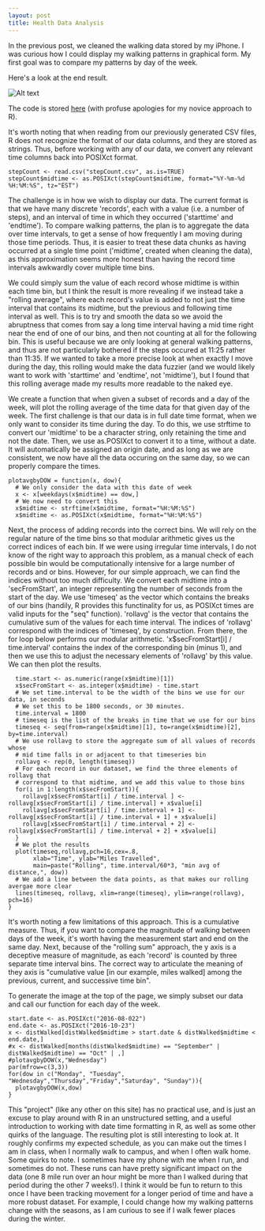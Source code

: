 ```yaml
---
layout: post
title: Health Data Analysis
---
```


In the previous post, we cleaned the walking data stored by my iPhone. I was curious how I could display my walking patterns in graphical form. My first goal was to compare my patterns by day of the week.

Here's a look at the end result. 

![Alt text](http://i.imgur.com/BebWJsa.jpg)

The code is stored [here](https://github.com/dylanpotteroconnell/HealthData/blob/master/HealthDataAnalysis.R) (with profuse apologies for my novice approach to R).


It's worth noting that when reading from our previously generated CSV files, R does not recognize the format of our data columns, and they are stored as strings. Thus, before working with any of our data, we convert any relevant time columns back into POSIXct format.

~~~~
stepCount <- read.csv("stepCount.csv", as.is=TRUE)
stepCount$midtime <- as.POSIXct(stepCount$midtime, format="%Y-%m-%d %H:%M:%S", tz="EST")
~~~~

The challenge is in how we wish to display our data. The current format is that we have many discrete 'records', each with a value (i.e. a number of steps), and an interval of time in which they occurred ('starttime' and 'endtime'). To compare walking patterns, the plan is to aggregate the data over time intervals, to get a sense of how frequently I am moving during those time periods. Thus, it is easier to treat these data chunks as having occurred at a single time point ('midtime', created when cleaning the data), as this approximation seems more honest than having the record time intervals awkwardly cover multiple time bins.

We could simply sum the value of each record whose midtime is within each time bin, but I think the result is more revealing if we instead take a "rolling average", where each record's value is added to not just the time interval that contains its midtime, but the previous and following time interval as well. This is to try and smooth the data so we avoid the abruptness that comes from say a long time interval having a mid time right near the end of one of our bins, and then not counting at all for the following bin. This is useful because we are only looking at general walking patterns, and thus are not particularly bothered if the steps occured at 11:25 rather than 11:35. If we wanted to take a more precise look at when exactly I move during the day, this rolling would make the data fuzzier (and we would likely want to work with 'starttime' and 'endtime', not 'midtime'), but I found that this rolling average made my results more readable to the naked eye.

We create a function that when given a subset of records and a day of the week, will plot the rolling average of the time data for that given day of the week. The first challenge is that our data is in full date time format, when we only want to consider its time during the day. To do this, we use strftime to convert our 'midtime' to be a character string, only retaining the time and not the date. Then, we use as.POSIXct to convert it to a time, without a date. It will automatically be assigned an origin date, and as long as we are consistent, we now have all the data occuring on the same day, so we can properly compare the times.

~~~~
plotavgbyDOW = function(x, dow){
  # We only consider the data with this date of week
  x <- x[weekdays(x$midtime) == dow,]
  # We now need to convert this 
  x$midtime <- strftime(x$midtime, format="%H:%M:%S")
  x$midtime <- as.POSIXct(x$midtime, format="%H:%M:%S")
~~~~

Next, the process of adding records into the correct bins. We will rely on the regular nature of the time bins so that modular arithmetic gives us the correct indices of each bin. If we were using irregular time intervals, I do not know of the right way to approach this problem, as a manual check of each possible bin would be computationally intensive for a large number of records and or bins. However, for our simple approach, we can find the indices without too much difficulty. We convert each midtime into a 'secFromStart', an integer representing the number of seconds from the start of the day. We use 'timeseq' as the vector which contains the breaks of our bins (handily, R provides this functinality for us, as POSIXct times are valid inputs for the "seq" function). 'rollavg' is the vector that contains the cumulative sum of the values for each time interval. The indices of 'rollavg' correspond with the indices of 'timeseq', by construction. From there, the for loop below performs our modular arithmetic. 'x$secFromStart[i] / time.interval' contains the index of the corresponding bin (minus 1), and then we use this to adjust the necessary elements of 'rollavg' by this value. We can then plot the results.

~~~~
  time.start <- as.numeric(range(x$midtime)[1])
  x$secFromStart <- as.integer(x$midtime) - time.start
  # We set time.interval to be the width of the bins we use for our data, in seconds
  # We set this to be 1800 seconds, or 30 minutes.
  time.interval = 1800
  # timeseq is the list of the breaks in time that we use for our bins
  timeseq <- seq(from=range(x$midtime)[1], to=range(x$midtime)[2], by=time.interval)
  # We use rollavg to store the aggregate sum of all values of records whose
  # mid time falls in or adjacent to that timeseries bin
  rollavg <- rep(0, length(timeseq))
  # For each record in our dataset, we find the three elements of rollavg that
  # correspond to that midtime, and we add this value to those bins
  for(i in 1:length(x$secFromStart)){
    rollavg[x$secFromStart[i] / time.interval ] <- rollavg[x$secFromStart[i] / time.interval] + x$value[i]
    rollavg[x$secFromStart[i] / time.interval + 1] <- rollavg[x$secFromStart[i] / time.interval + 1] + x$value[i]
    rollavg[x$secFromStart[i] / time.interval + 2] <- rollavg[x$secFromStart[i] / time.interval + 2] + x$value[i]
  }
  # We plot the results
  plot(timeseq,rollavg,pch=16,cex=.8, 
       xlab="Time", ylab="Miles Travelled", 
       main=paste("Rolling", time.interval/60*3, "min avg of distance,", dow))
  # We add a line between the data points, as that makes our rolling avergae more clear
  lines(timeseq, rollavg, xlim=range(timeseq), ylim=range(rollavg), pch=16)
}
~~~~

It's worth noting a few limitations of this approach. This is a cumulative measure. Thus, if you want to compare the magnitude of walking between days of the week, it's worth having the measurement start and end on the same day. Next, because of the "rolling sum" approach, the y axis is a deceptive measure of magnitude, as each 'record' is counted by three separate time interval bins. The correct way to articulate the meaning of they axis is "cumulative value [in our example, miles walked] among the previous, current, and successive time bin".

To generate the image at the top of the page, we simply subset our data and call our function for each day of the week.

~~~~
start.date <- as.POSIXct("2016-08-022")
end.date <- as.POSIXct("2016-10-23")
x <- distWalked[distWalked$midtime > start.date & distWalked$midtime < end.date,]
#x <- distWalked[months(distWalked$midtime) == "September" | distWalked$midtime) == "Oct" | ,]
#plotavgbyDOW(x,"Wednesday")
par(mfrow=c(3,3))
for(dow in c("Monday", "Tuesday", "Wednesday","Thursday","Friday","Saturday", "Sunday")){
  plotavgbyDOW(x,dow)
}
~~~~

This "project" (like any other on this site) has no practical use, and is just an excuse to play around with R in an unstructured setting, and a useful introduction to working with date time formatting in R, as well as some other quirks of the language. The resulting plot is still interesting to look at. It roughly confirms my expected schedule, as you can make out the times I am in class, when I normally walk to campus, and when I often walk home. Some quirks to note. I sometimes have my phone with me when I run, and sometimes do not. These runs can have pretty significant impact on the data (one 8 mile run over an hour might be more than I walked during that period during the other 7 weeks!). I think it would be fun to return to this once I have been tracking movement for a longer period of time and have a more robust dataset. For example, I could change how my walking patterns change with the seasons, as I am curious to see if I walk fewer places during the winter.







